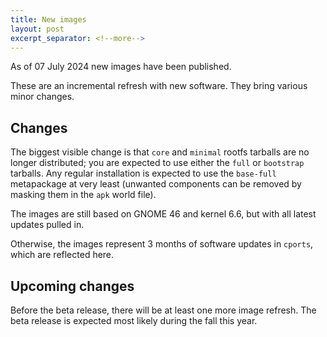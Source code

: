 ```yaml
---
title: New images
layout: post
excerpt_separator: <!--more-->
---
```


As of 07 July 2024 new images have been published.

These are an incremental refresh with new software.
They bring various minor changes.

<!--more-->

## Changes

The biggest visible change is that `core` and `minimal`
rootfs tarballs are no longer distributed; you are expected
to use either the `full` or `bootstrap` tarballs. Any regular
installation is expected to use the `base-full` metapackage
at very least (unwanted components can be removed by masking
them in the `apk` world file).

The images are still based on GNOME 46 and kernel 6.6, but with
all latest updates pulled in.

Otherwise, the images represent 3 months of software updates
in `cports`, which are reflected here.

## Upcoming changes

Before the beta release, there will be at least one more image
refresh. The beta release is expected most likely during the
fall this year.

